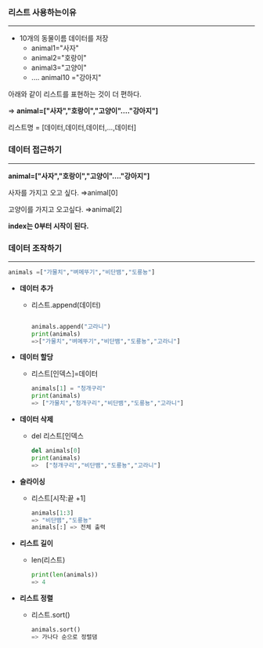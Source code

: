 ### 리스트 사용하는이유

---

- 10개의 동물이름 데이터를 저장
    - animal1="사자"
    - animal2="호랑이"
    - animal3="고양이"
    - .... animal10 ="강아지"

아래와 같이 리스트를 표현하는 것이 더 편하다. 

⇒ **animal=["사자","호랑이","고양이"...."강아지"]**

리스트명 = [데이터,데이터,데이터,...,데이터]

### 데이터 접근하기

---

 **animal=["사자","호랑이","고양이"...."강아지"]**

사자를 가지고 오고 싶다. 
⇒animal[0]

고양이를 가지고 오고싶다.
⇒animal[2]

**index는 0부터 시작이 된다.** 

### 데이터 조작하기

---

```python
animals =["가물치","벼메뚜기","비단뱀","도룡뇽"]
```

- **데이터 추가**
    - 리스트.append(데이터)
        
        ```python
        
        animals.append("고라니")
        print(animals)
        =>["가물치","벼메뚜기","비단뱀","도룡뇽","고라니"]
        ```
        
- **데이터 할당**
    - 리스트[인덱스]=데이터
        
        ```python
        animals[1] = "청개구리"
        print(animals)
        => ["가물치","청개구리","비단뱀","도룡뇽","고라니"]
        ```
        
- **데이터 삭제**
    - del 리스트[인덱스
        
        ```python
        del animals[0]
        print(animals)
        =>  ["청개구리","비단뱀","도룡뇽","고라니"]
        ```
        
- **슬라이싱**
    - 리스트[시작:끝 +1]
        
        ```python
        animals[1:3]
        => "비단뱀","도룡뇽"
        animals[:] => 전체 출력
        ```
        
- **리스트 길이**
    - len(리스트)
        
        ```python
        print(len(animals))
        => 4
        ```
        
- **리스트 정렬**
    - 리스트.sort()
        
        ```python
        animals.sort()
        => 가나다 순으로 정렬댐
        ```